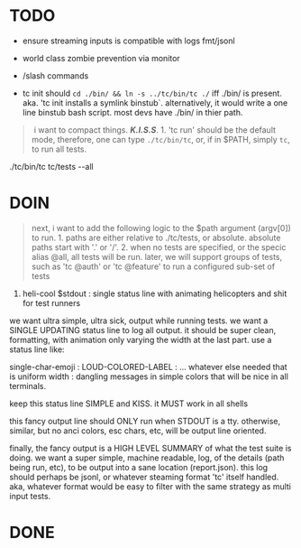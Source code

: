 
TODO
====
- ensure streaming inputs is compatible with logs fmt/jsonl
- world class zombie prevention via monitor
- /slash commands

- tc init should `cd ./bin/ && ln -s ../tc/bin/tc ./` iff ./bin/ is present.  aka.  'tc init installs a symlink binstub`.  alternatively, it would write a one line binstub bash script.  most devs have ./bin/ in thier path.

> i want to compact things.  ***K.I.S.S***.  1. 'tc run' should be the default mode, therefore, one can type `./tc/bin/tc`, or, if in $PATH, simply `tc`, to run all tests.

./tc/bin/tc tc/tests --all

DOIN
====

> next, i want to add the following logic to the $path argument (argv[0]) to run.  1. paths are either relative to ./tc/tests, or absolute.  absolute paths start with '.' or '/'.  2. when no tests are specified, or the specic alias @all,
all tests will be run.  later, we will support groups of tests, such as 'tc @auth' or 'tc @feature' to run a configured sub-set of tests

1. heli-cool $stdout : single status line with animating helicopters and shit for test runners

we want ultra simple, ultra sick, output while running tests.  we want a
SINGLE UPDATING status line to log all output.  it should be super clean,
formatting, with animation only varying the width at the last part.  use a
status line like:

single-char-emoji : LOUD-COLORED-LABEL : ... whatever else needed that is uniform width : dangling messages in simple colors that will be nice in all terminals.

keep this status line SIMPLE and KISS.  it MUST work in all shells

this fancy output line should ONLY run when STDOUT is a tty.  otherwise, similar, but no anci colors, esc chars, etc, will be output line oriented.

finally, the fancy output is a HIGH LEVEL SUMMARY of what the test suite is
doing.  we want a super simple, machine readable, log, of the details (path
being run, etc), to be output into a sane location (report.json).  this log
should perhaps be jsonl, or whatever steaming format 'tc' itself handled.
aka, whatever format would be easy to filter with the same strategy as multi
input tests.


DONE
====

